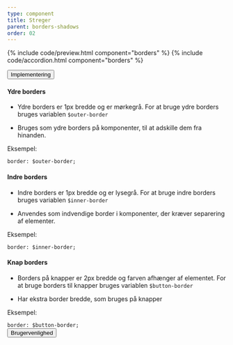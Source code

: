 ```yaml
---
type: component
title: Streger
parent: borders-shadows
order: 02
---
```


{% include code/preview.html component="borders" %}
{% include code/accordion.html component="borders" %}
<div class="accordion-bordered">
  <button class="button-unstyled accordion-button"
    aria-expanded="false" aria-controls="borders-docs">
    Implementering
  </button>
  <div id="borders-docs" class="accordion-content">
    <h4>Ydre borders</h4>
    <ul>
        <li><p>Ydre borders er 1px bredde og er mørkegrå. For at bruge ydre borders bruges variablen <code>$outer-border</code></p></li>
        <li><p>Bruges som ydre borders på komponenter, til at adskille dem fra hinanden.</p></li>
    </ul>
    <p class="h5 mb-3">Eksempel:</p>
    <div class="code-highlight">
        <code>border: $outer-border;</code>
    </div>
    <h4>Indre borders</h4>
    <ul>
        <li><p>Indre borders er 1px bredde og er lysegrå. For at bruge indre borders bruges variablen <code>$inner-border</code></p></li>
        <li><p>Anvendes som indvendige border i komponenter, der kræver separering af elementer.</p></li>
    </ul>
    <p class="h5 mb-3">Eksempel:</p>
    <div class="code-highlight">
        <code>border: $inner-border;</code>
    </div>
    <h4>Knap borders</h4>
    <ul>
        <li><p>Borders på knapper er 2px bredde og farven afhænger af elementet. For at bruge borders til knapper bruges variablen <code>$button-border</code></p></li>
        <li><p>Har ekstra border bredde, som bruges på knapper</p></li>
    </ul>
    <p class="h5 mb-3">Eksempel:</p>
    <div class="code-highlight">
        <code>border: $button-border;</code>
    </div>
  </div>
</div>

<div class="accordion-bordered">
  <button class="button-unstyled accordion-button"
      aria-expanded="true" aria-controls="alert-docs">
    Brugervenlighed
  </button>
  <div id="alert-docs" aria-hidden="false" class="accordion-content">
    
  </div>
</div>
